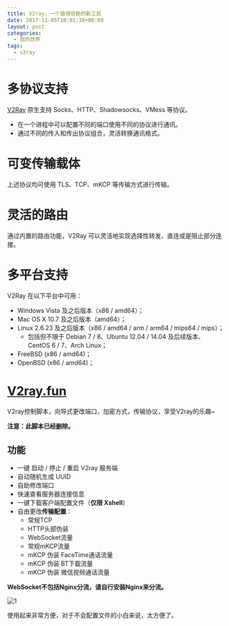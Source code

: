 ```yaml
---
title: V2ray，一个值得信赖的新工具
date: 2017-11-05T10:01:38+00:00
layout: post
categories:
  - 我的世界
tags:
  - v2ray
---
```


# 多协议支持

[V2Ray](https://www.v2ray.com/) 原生支持 Socks、HTTP、Shadowsocks、VMess 等协议。

* 在一个进程中可以配置不同的端口使用不同的协议进行通讯。
* 通过不同的传入和传出协议组合，灵活转换通讯格式。

# 可变传输载体

上述协议均可使用 TLS、TCP、mKCP 等传输方式进行传输。

# 灵活的路由

通过内置的路由功能，V2Ray 可以灵活地实现选择性转发、直连或是阻止部分连接。

# 多平台支持

V2Ray 在以下平台中可用：

* Windows Vista 及之后版本（x86 / amd64）；
* Mac OS X 10.7 及之后版本（amd64）；
* Linux 2.6.23 及之后版本（x86 / amd64 / arm / arm64 / mips64 / mips）；
  * 包括但不限于 Debian 7 / 8、Ubuntu 12.04 / 14.04 及后续版本、CentOS 6 / 7、Arch Linux；
* FreeBSD (x86 / amd64)；
* OpenBSD (x86 / amd64)；

<!--more-->

# [V2ray.fun](https://github.com/FunctionClub/v2ray.fun)

V2ray控制脚本，向导式更改端口，加密方式，传输协议，享受V2ray的乐趣~

**注意：此脚本已经删除。**

## 功能

* 一键 启动 / 停止 / 重启 V2ray 服务端
* 自动随机生成 UUID
* 自助修改端口
* 快速查看服务器连接信息
* 一键下载客户端配置文件（**仅限 Xshell**）
* 自由更改**传输配置**：
  * 常规TCP
  * HTTP头部伪装
  * WebSocket流量
  * 常规mKCP流量
  * mKCP 伪装 FaceTime通话流量
  * mKCP 伪装 BT下载流量
  * mKCP 伪装 微信视频通话流量

**WebSocket不包括Nginx分流，请自行安装Nginx来分流。**

![1](https://github.com/FunctionClub/v2ray.fun/raw/master/1.png)

使用起来非常方便，对于不会配置文件的小白来说，太方便了。
